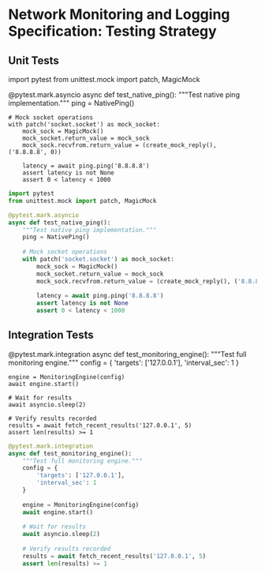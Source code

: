 # Network Monitoring and Logging Specification: Testing Strategy



## Unit Tests

import pytest
from unittest.mock import patch, MagicMock

@pytest.mark.asyncio
async def test_native_ping():
    """Test native ping implementation."""
    ping = NativePing()
    
    # Mock socket operations
    with patch('socket.socket') as mock_socket:
        mock_sock = MagicMock()
        mock_socket.return_value = mock_sock
        mock_sock.recvfrom.return_value = (create_mock_reply(), ('8.8.8.8', 0))
        
        latency = await ping.ping('8.8.8.8')
        assert latency is not None
        assert 0 < latency < 1000

```python
import pytest
from unittest.mock import patch, MagicMock

@pytest.mark.asyncio
async def test_native_ping():
    """Test native ping implementation."""
    ping = NativePing()
    
    # Mock socket operations
    with patch('socket.socket') as mock_socket:
        mock_sock = MagicMock()
        mock_socket.return_value = mock_sock
        mock_sock.recvfrom.return_value = (create_mock_reply(), ('8.8.8.8', 0))
        
        latency = await ping.ping('8.8.8.8')
        assert latency is not None
        assert 0 < latency < 1000

```

## Integration Tests

@pytest.mark.integration
async def test_monitoring_engine():
    """Test full monitoring engine."""
    config = {
        'targets': ['127.0.0.1'],
        'interval_sec': 1
    }
    
    engine = MonitoringEngine(config)
    await engine.start()
    
    # Wait for results
    await asyncio.sleep(2)
    
    # Verify results recorded
    results = await fetch_recent_results('127.0.0.1', 5)
    assert len(results) >= 1

```python
@pytest.mark.integration
async def test_monitoring_engine():
    """Test full monitoring engine."""
    config = {
        'targets': ['127.0.0.1'],
        'interval_sec': 1
    }
    
    engine = MonitoringEngine(config)
    await engine.start()
    
    # Wait for results
    await asyncio.sleep(2)
    
    # Verify results recorded
    results = await fetch_recent_results('127.0.0.1', 5)
    assert len(results) >= 1

```
